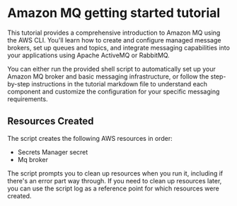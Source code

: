 # Amazon MQ getting started tutorial

This tutorial provides a comprehensive introduction to Amazon MQ using the AWS CLI. You'll learn how to create and configure managed message brokers, set up queues and topics, and integrate messaging capabilities into your applications using Apache ActiveMQ or RabbitMQ.

You can either run the provided shell script to automatically set up your Amazon MQ broker and basic messaging infrastructure, or follow the step-by-step instructions in the tutorial markdown file to understand each component and customize the configuration for your specific messaging requirements.

## Resources Created

The script creates the following AWS resources in order:

- Secrets Manager secret
- Mq broker

The script prompts you to clean up resources when you run it, including if there's an error part way through. If you need to clean up resources later, you can use the script log as a reference point for which resources were created.